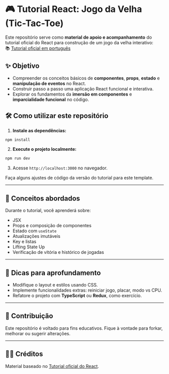 # 🎮 Tutorial React: Jogo da Velha (Tic-Tac-Toe)

Este repositório serve como **material de apoio e acompanhamento** do tutorial oficial do React para construção de um jogo da velha interativo:  
📚 [Tutorial oficial em português](https://pt-br.react.dev/learn/tutorial-tic-tac-toe)

## ✨ Objetivo

- Compreender os conceitos básicos de **componentes**, **props**, **estado** e **manipulação de eventos** no React.
- Construir passo a passo uma aplicação React funcional e interativa.
- Explorar os fundamentos da **imersão em componentes** e **imparcialidade funcional** no código.

## 🛠️ Como utilizar este repositório

1. **Instale as dependências:**

```bash
npm install
```

2. **Execute o projeto localmente:**

```bash
npm run dev
```

3. Acesse `http://localhost:3000` no navegador.


Faça alguns ajustes de código da versão do tutorial para este template.

---

## 🧠 Conceitos abordados

Durante o tutorial, você aprenderá sobre:

- JSX
- Props e composição de componentes
- Estado com `useState`
- Atualizações imutáveis
- Key e listas
- Lifting State Up
- Verificação de vitória e histórico de jogadas

---

## 🧪 Dicas para aprofundamento

- Modifique o layout e estilos usando CSS.
- Implemente funcionalidades extras: reiniciar jogo, placar, modo vs CPU.
- Refatore o projeto com **TypeScript** ou **Redux**, como exercício.

---

## 🤝 Contribuição

Este repositório é voltado para fins educativos. Fique à vontade para forkar, melhorar ou sugerir alterações.

---

## 🧑‍🏫 Créditos

Material baseado no [Tutorial oficial do React](https://pt-br.react.dev/learn/tutorial-tic-tac-toe).
